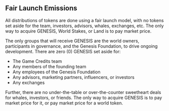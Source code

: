 <h2>Fair Launch Emissions</h2>
<p>All distributions of tokens are done using a fair launch model, with no tokens set aside for the team, investors, advisors, whales, exchanges, etc. The only way to acquire GENESIS, World Stakes, or Land is to pay market price.</p>
<p>The only groups that will receive GENESIS are the world owners, participants in governance, and the Genesis Foundation, to drive ongoing development. There are zero (0) GENESIS set aside for:</p>
<ul>
<li>The Game Credits team</li>
<li>Any members of the founding team</li>
<li>Any employees of the Genesis Foundation</li>
<li>Any advisors, marketing partners, influencers, or investors</li>
<li>Any exchanges</li>
</ul>
<p>Further, there are no under-the-table or over-the-counter sweetheart deals for whales, investors, or friends. The only way to acquire GENESIS is to pay market price for it, or pay market price for a world token.</p>
